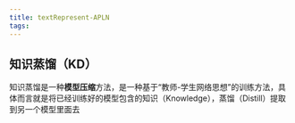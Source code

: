 ```yaml
---
title: textRepresent-APLN
tags:
---
```




## 知识蒸馏（KD）

知识蒸馏是一种**模型压缩**方法，是一种基于“教师-学生网络思想”的训练方法，具体而言就是将已经训练好的模型包含的知识（Knowledge），蒸馏（Distill）提取到另一个模型里面去

